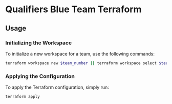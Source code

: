 # Qualifiers Blue Team Terraform

## Usage

### Initializing the Workspace
To initialize a new workspace for a team, use the following commands:

```bash
terraform workspace new $team_number || terraform workspace select $team_number
```

### Applying the Configuration

To apply the Terraform configuration, simply run:
```bash
terraform apply
```

